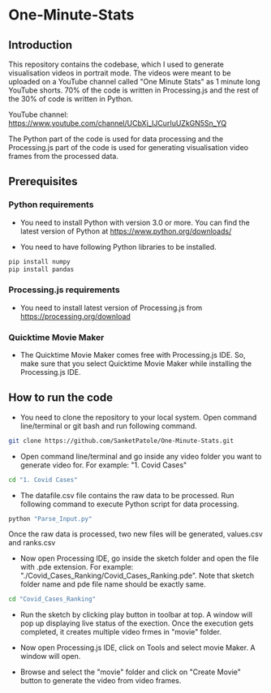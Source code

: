 # One-Minute-Stats


## Introduction

This repository contains the codebase, which I used to generate visualisation videos in portrait mode.
The videos were meant to be uploaded on a YouTube channel called "One Minute Stats" as 1 minute long YouTube shorts.
70% of the code is written in Processing.js and the rest of the 30% of code is written in Python.

YouTube channel: https://www.youtube.com/channel/UCbXj_IJCurIuUZkGN5Sn_YQ

The Python part of the code is used for data processing and the Processing.js part of the code is used for generating  visualisation video frames from the processed data.


## Prerequisites

### Python requirements

* You need to install Python with version 3.0 or more. You can find the latest version of Python at https://www.python.org/downloads/

* You need to have following Python libraries to be installed.
```sh
pip install numpy
pip install pandas
```

### Processing.js requirements

* You need to install latest version of Processing.js from https://processing.org/download

### Quicktime Movie Maker

* The Quicktime Movie Maker comes free with Processing.js IDE. So, make sure that you select Quicktime Movie Maker while installing the Processing.js IDE.


## How to run the code

* You need to clone the repository to your local system. Open command line/terminal or git bash and run following command.
```sh
git clone https://github.com/SanketPatole/One-Minute-Stats.git
```

* Open command line/terminal and go inside any video folder you want to generate video for. For example: "1. Covid Cases"
```sh
cd "1. Covid Cases"
```

* The datafile.csv file contains the raw data to be processed. Run following command to execute Python script for data processing.
```sh
python "Parse_Input.py"
```

Once the raw data is processed, two new files will be generated, values.csv and ranks.csv

* Now open Processing IDE, go inside the sketch folder and open the file with .pde extension. For example: "./Covid_Cases_Ranking/Covid_Cases_Ranking.pde". Note that sketch folder name and pde file name should be exactly same.
```sh
cd "Covid_Cases_Ranking"
```

* Run the sketch by clicking play button in toolbar at top. A window will pop up displaying live status of the exection. Once the execution gets completed, it creates multiple video frmes in "movie" folder.

* Now open Processing.js IDE, click on Tools and select movie Maker. A window will open.

* Browse and select the "movie" folder and click on "Create Movie" button to generate the video from video frames.

